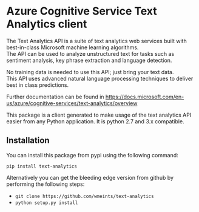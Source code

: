 # Azure Cognitive Service Text Analytics client
The Text Analytics API is a suite of text analytics web services built with best-in-class Microsoft machine learning algorithms.   
The API can be used to analyze unstructured text for tasks such as sentiment analysis, key phrase extraction and language detection.   

No training data is needed to use this API; just bring your text data.   
This API uses advanced natural language processing techniques to deliver best in class predictions.    

Further documentation can be found in https://docs.microsoft.com/en-us/azure/cognitive-services/text-analytics/overview

This package is a client generated to make usage of the text analytics API easier from any Python application.
It is python 2.7 and 3.x compatible.

## Installation
You can install this package from pypi using the following command:

``` 
pip install text-analytics
```

Alternatively you can get the bleeding edge version from github by performing the following steps:

 * `git clone https://github.com/wmeints/text-analytics`
 * `python setup.py install`
